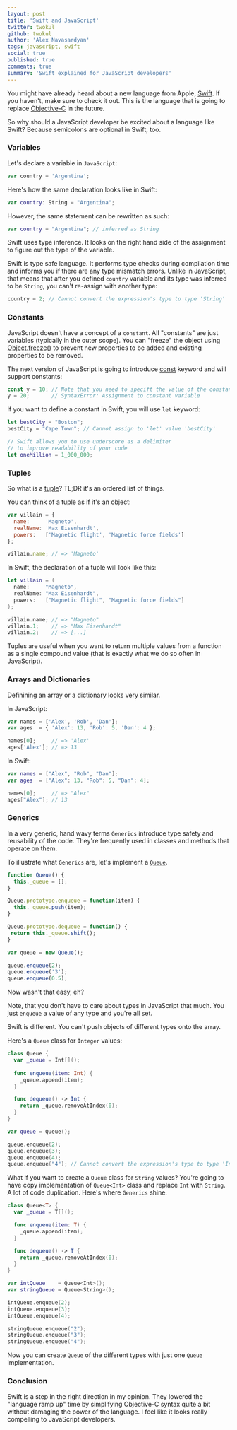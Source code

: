 ```yaml
---
layout: post
title: 'Swift and JavaScript'
twitter: twokul
github: twokul
author: 'Alex Navasardyan'
tags: javascript, swift
social: true
published: true
comments: true
summary: 'Swift explained for JavaScript developers'
---
```


You might have already heard about a new language from Apple, [Swift](https://developer.apple.com/swift/).
If you haven't, make sure to check it out. This is the language that is going to replace [Objective-C](https://en.wikipedia.org/wiki/Objective-C) in the future.

So why should a JavaScript developer be excited about a language like Swift?
Because semicolons are optional in Swift, too.

### Variables

Let's declare a variable in `JavaScript`:

```javascript
var country = 'Argentina';
```

Here's how the same declaration looks like in Swift:

```swift
var country: String = "Argentina";
```

However, the same statement can be rewritten as such:

```swift
var country = "Argentina"; // inferred as String
```

Swift uses type inference. It looks on the right hand side of the assignment
to figure out the type of the variable.

Swift is type safe language. It performs type checks during compilation time
and informs you if there are any type mismatch errors. Unlike in JavaScript,
that means that after you defined `country` variable and its type was
inferred to be `String`, you can't re-assign with another type:

```swift
country = 2; // Cannot convert the expression's type to type 'String'
```

### Constants

JavaScript doesn't have a concept of a `constant`. All "constants" are just
variables (typically in the outer scope). You can "freeze" the object using
[Object.freeze()](https://developer.mozilla.org/en-US/docs/Web/JavaScript/Reference/Global_Objects/Object/freeze)
to prevent new properties to be added and existing properties to be removed.

The next version of JavaScript is going to introduce [const](https://people.mozilla.org/~jorendorff/es6-draft.html#sec-13.2.1)
keyword and will support constants:

```javascript
const y = 10; // Note that you need to specift the value of the constant
y = 20;       // SyntaxError: Assignment to constant variable
```

If you want to define a constant in Swift, you will use `let` keyword:

```swift
let bestCity = "Boston";
bestCity = "Cape Town"; // Cannot assign to 'let' value 'bestCity'

// Swift allows you to use underscore as a delimiter
// to improve readability of your code
let oneMillion = 1_000_000;
```

### Tuples

So what is a [tuple](http://en.wikipedia.org/wiki/Tuple)? TL;DR it's an ordered list of things.

You can think of a tuple as if it's an object:

```javascript
var villain = {
  name:     'Magneto',
  realName: 'Max Eisenhardt',
  powers:   ['Magnetic flight', 'Magnetic force fields']
};

villain.name; // => 'Magneto'
```

In Swift, the declaration of a tuple will look like this:

```swift
let villain = (
  name:     "Magneto",
  realName: "Max Eisenhardt",
  powers:   ["Magnetic flight", "Magnetic force fields"]
);

villain.name; // => "Magneto"
villain.1;    // => "Max Eisenhardt"
villain.2;    // => [...]
```

Tuples are useful when you want to return multiple values from a function as a single compound value (that is
exactly what we do so often in JavaScript).

### Arrays and Dictionaries

Definining an array or a dictionary looks very similar.

In JavaScript:

```javascript
var names = ['Alex', 'Rob', 'Dan'];
var ages  = { 'Alex': 13, 'Rob': 5, 'Dan': 4 };

names[0];     // => 'Alex'
ages['Alex']; // => 13
```

In Swift:

```swift
var names = ["Alex", "Rob", "Dan"];
var ages  = ["Alex": 13, "Rob": 5, "Dan": 4];

names[0];     // => "Alex"
ages["Alex"]; // 13
```

### Generics

In a very generic, hand wavy terms `Generics` introduce type safety and reusability of the code. They're frequently used
in classes and methods that operate on them.

To illustrate what `Generics` are, let's implement a [`Queue`](https://en.wikipedia.org/wiki/Queue_(abstract_data_type)).

```javascript
function Queue() {
  this._queue = [];
}

Queue.prototype.enqueue = function(item) {
  this._queue.push(item);
}

Queue.prototype.dequeue = function() {
 return this._queue.shift();
}

var queue = new Queue();

queue.enqueue(2);
queue.enqueue('3');
queue.enqueue(0.5);
```

Now wasn't that easy, eh?

Note, that you don't have to care about types in JavaScript that much. You just `enqueue` a value of any type
and you're all set.

Swift is different. You can't push objects of different types onto the array.

Here's a `Queue` class for `Integer` values:

```swift
class Queue {
  var _queue = Int[]();
  
  func enqueue(item: Int) {
    _queue.append(item);
  }

  func dequeue() -> Int {
    return _queue.removeAtIndex(0);
  }
}

var queue = Queue();

queue.enqueue(2);
queue.enqueue(3);
queue.enqueue(4);
queue.enqueue("4"); // Cannot convert the expression's type to type 'Int'
```

What if you want to create a `Queue` class for `String` values? You're going to have copy implementation of `Queue<Int>` class
and replace `Int` with `String`. A lot of code duplication. Here's where `Generics` shine.

```swift
class Queue<T> {
  var _queue = T[]();

  func enqueue(item: T) {
    _queue.append(item);
  }

  func dequeue() -> T {
    return _queue.removeAtIndex(0);
  }
}

var intQueue    = Queue<Int>();
var stringQueue = Queue<String>();

intQueue.enqueue(2);
intQueue.enqueue(3);
intQueue.enqueue(4);

stringQueue.enqueue("2");
stringQueue.enqueue("3");
stringQueue.enqueue("4");
```

Now you can create `Queue` of the different types with just one `Queue` implementation.

### Conclusion

Swift is a step in the right direction in my opinion. They lowered the "language ramp up" time by simplifying Objective-C syntax
quite a bit without damaging the power of the language. I feel like it looks really compelling to JavaScript developers.
